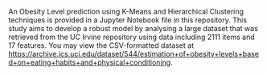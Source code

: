 An Obesity Level prediction using K-Means and Hierarchical Clustering techniques is provided in a Jupyter Notebook file in this repository. This study aims to develop a robust model by analysing a large dataset that was retrieved from the UC Irvine repository using data including 2111 items and 17 features. You may view the CSV-formatted dataset at https://archive.ics.uci.edu/dataset/544/estimation+of+obesity+levels+based+on+eating+habits+and+physical+conditioning.
